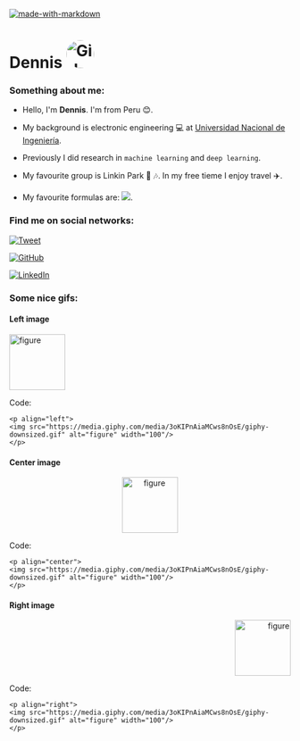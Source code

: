 [![made-with-markdown](https://img.shields.io/badge/Made%20with-Markdown-1f425f.png)](https://www.markdownguide.org/)

# Dennis <img src="https://dennishnf.com/dennishnf-photo1.jpg" alt="Girl in a jacket" width="50" height="50" style ="border-radius: 50%;">

### Something about me:

- Hello, I'm **Dennis**. I'm from Peru :blush:. 

- My background is electronic engineering :computer: at [Universidad Nacional de Ingeniería](https://www.uni.edu.pe/). 

- Previously I did research in ```machine learning``` and ```deep learning```. 

- My favourite group is Linkin Park :guitar: :notes:. In my free tieme I enjoy travel :airplane:. 

- My favourite formulas are: <img src="https://render.githubusercontent.com/render/math?math=E=mc^2">.

### Find me on social networks:

[![Tweet](https://img.shields.io/badge/Twitter-1DA1F2?style=for-the-badge&logo=twitter&logoColor=white)](https://github.com/dennishnf)     

[![GitHub](https://img.shields.io/badge/GitHub-100000?style=for-the-badge&logo=github&logoColor=white
)](https://github.com/dennishnf)     

[![LinkedIn](https://img.shields.io/badge/LinkedIn-0077B5?style=for-the-badge&logo=linkedin&logoColor=white)](https://www.linkedin.com/in/dennishnf)     


### Some nice gifs:


#### Left image

<p align="left">
<img src="https://media.giphy.com/media/3oKIPnAiaMCws8nOsE/giphy-downsized.gif" alt="figure" width="100"/>
</p>

Code:

```
<p align="left">
<img src="https://media.giphy.com/media/3oKIPnAiaMCws8nOsE/giphy-downsized.gif" alt="figure" width="100"/>
</p>
```

#### Center image

<p align="center">
<img src="https://media.giphy.com/media/3oKIPnAiaMCws8nOsE/giphy-downsized.gif" alt="figure" width="100"/>
</p>

Code:

```
<p align="center">
<img src="https://media.giphy.com/media/3oKIPnAiaMCws8nOsE/giphy-downsized.gif" alt="figure" width="100"/>
</p>
```

#### Right image

<p align="right">
<img src="https://media.giphy.com/media/3oKIPnAiaMCws8nOsE/giphy-downsized.gif" alt="figure" width="100"/>
</p>

Code:

```
<p align="right">
<img src="https://media.giphy.com/media/3oKIPnAiaMCws8nOsE/giphy-downsized.gif" alt="figure" width="100"/>
</p>
```
